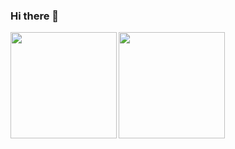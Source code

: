 ### Hi there 👋

<a href="https://github.com/bashiddd">
  <img align="left" height="170px" src="https://github-readme-stats.vercel.app/api?username=bashiddd&count_private=true&show_icons=true&theme=dracula" />
</a>
<a href="https://github.com/bashiddd">
  <img align="left" height="170px" src="https://github-readme-stats.vercel.app/api/top-langs/?username=bashiddd&layout=compact&theme=dracula" />
</a>
